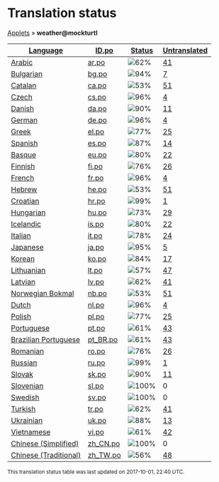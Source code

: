 <h1>Translation status</h1>
<p>
  <a href="../tables/README.md">Applets</a> &#187; <b>weather@mockturtl</b>
</p>

<table>
  <thead>
    <tr>
      <th>
        <a href="#" id="language">Language</a>
      </th>
      <th>
        <a href="#" id="idpo">ID.po</a>
      </th>
      <th>
        <a href="#" id="status">Status</a>
      </th>
      <th>
        <a href="#" id="untranslated">Untranslated</a>
      </th>
    </tr>
  </thead>
  <tbody>
    <tr>
      <td class="language" data-value="Arabic">
        <a href="../tables/ar.md">Arabic</a>
      </td>
      <td class="idpo" data-value="ar">
        <a href="../po/weather@mockturtl/ar.po">ar.po</a>
      </td>
      <td class="status" data-value="62">
        <img src="http://progressed.io/bar/62" alt="62%" />
      </td>
      <td class="untranslated" data-value="41">
        <a href="../po/weather@mockturtl/_ar.po">41</a>
      </td>
    </tr>
    <tr>
      <td class="language" data-value="Bulgarian">
        <a href="../tables/bg.md">Bulgarian</a>
      </td>
      <td class="idpo" data-value="bg">
        <a href="../po/weather@mockturtl/bg.po">bg.po</a>
      </td>
      <td class="status" data-value="94">
        <img src="http://progressed.io/bar/94" alt="94%" />
      </td>
      <td class="untranslated" data-value="7">
        <a href="../po/weather@mockturtl/_bg.po">7</a>
      </td>
    </tr>
    <tr>
      <td class="language" data-value="Catalan">
        <a href="../tables/ca.md">Catalan</a>
      </td>
      <td class="idpo" data-value="ca">
        <a href="../po/weather@mockturtl/ca.po">ca.po</a>
      </td>
      <td class="status" data-value="53">
        <img src="http://progressed.io/bar/53" alt="53%" />
      </td>
      <td class="untranslated" data-value="51">
        <a href="../po/weather@mockturtl/_ca.po">51</a>
      </td>
    </tr>
    <tr>
      <td class="language" data-value="Czech">
        <a href="../tables/cs.md">Czech</a>
      </td>
      <td class="idpo" data-value="cs">
        <a href="../po/weather@mockturtl/cs.po">cs.po</a>
      </td>
      <td class="status" data-value="96">
        <img src="http://progressed.io/bar/96" alt="96%" />
      </td>
      <td class="untranslated" data-value="4">
        <a href="../po/weather@mockturtl/_cs.po">4</a>
      </td>
    </tr>
    <tr>
      <td class="language" data-value="Danish">
        <a href="../tables/da.md">Danish</a>
      </td>
      <td class="idpo" data-value="da">
        <a href="../po/weather@mockturtl/da.po">da.po</a>
      </td>
      <td class="status" data-value="90">
        <img src="http://progressed.io/bar/90" alt="90%" />
      </td>
      <td class="untranslated" data-value="11">
        <a href="../po/weather@mockturtl/_da.po">11</a>
      </td>
    </tr>
    <tr>
      <td class="language" data-value="German">
        <a href="../tables/de.md">German</a>
      </td>
      <td class="idpo" data-value="de">
        <a href="../po/weather@mockturtl/de.po">de.po</a>
      </td>
      <td class="status" data-value="96">
        <img src="http://progressed.io/bar/96" alt="96%" />
      </td>
      <td class="untranslated" data-value="4">
        <a href="../po/weather@mockturtl/_de.po">4</a>
      </td>
    </tr>
    <tr>
      <td class="language" data-value="Greek">
        <a href="../tables/el.md">Greek</a>
      </td>
      <td class="idpo" data-value="el">
        <a href="../po/weather@mockturtl/el.po">el.po</a>
      </td>
      <td class="status" data-value="77">
        <img src="http://progressed.io/bar/77" alt="77%" />
      </td>
      <td class="untranslated" data-value="25">
        <a href="../po/weather@mockturtl/_el.po">25</a>
      </td>
    </tr>
    <tr>
      <td class="language" data-value="Spanish">
        <a href="../tables/es.md">Spanish</a>
      </td>
      <td class="idpo" data-value="es">
        <a href="../po/weather@mockturtl/es.po">es.po</a>
      </td>
      <td class="status" data-value="87">
        <img src="http://progressed.io/bar/87" alt="87%" />
      </td>
      <td class="untranslated" data-value="14">
        <a href="../po/weather@mockturtl/_es.po">14</a>
      </td>
    </tr>
    <tr>
      <td class="language" data-value="Basque">
        <a href="../tables/eu.md">Basque</a>
      </td>
      <td class="idpo" data-value="eu">
        <a href="../po/weather@mockturtl/eu.po">eu.po</a>
      </td>
      <td class="status" data-value="80">
        <img src="http://progressed.io/bar/80" alt="80%" />
      </td>
      <td class="untranslated" data-value="22">
        <a href="../po/weather@mockturtl/_eu.po">22</a>
      </td>
    </tr>
    <tr>
      <td class="language" data-value="Finnish">
        <a href="../tables/fi.md">Finnish</a>
      </td>
      <td class="idpo" data-value="fi">
        <a href="../po/weather@mockturtl/fi.po">fi.po</a>
      </td>
      <td class="status" data-value="76">
        <img src="http://progressed.io/bar/76" alt="76%" />
      </td>
      <td class="untranslated" data-value="26">
        <a href="../po/weather@mockturtl/_fi.po">26</a>
      </td>
    </tr>
    <tr>
      <td class="language" data-value="French">
        <a href="../tables/fr.md">French</a>
      </td>
      <td class="idpo" data-value="fr">
        <a href="../po/weather@mockturtl/fr.po">fr.po</a>
      </td>
      <td class="status" data-value="96">
        <img src="http://progressed.io/bar/96" alt="96%" />
      </td>
      <td class="untranslated" data-value="4">
        <a href="../po/weather@mockturtl/_fr.po">4</a>
      </td>
    </tr>
    <tr>
      <td class="language" data-value="Hebrew">
        <a href="../tables/he.md">Hebrew</a>
      </td>
      <td class="idpo" data-value="he">
        <a href="../po/weather@mockturtl/he.po">he.po</a>
      </td>
      <td class="status" data-value="53">
        <img src="http://progressed.io/bar/53" alt="53%" />
      </td>
      <td class="untranslated" data-value="51">
        <a href="../po/weather@mockturtl/_he.po">51</a>
      </td>
    </tr>
    <tr>
      <td class="language" data-value="Croatian">
        <a href="../tables/hr.md">Croatian</a>
      </td>
      <td class="idpo" data-value="hr">
        <a href="../po/weather@mockturtl/hr.po">hr.po</a>
      </td>
      <td class="status" data-value="99">
        <img src="http://progressed.io/bar/99" alt="99%" />
      </td>
      <td class="untranslated" data-value="1">
        <a href="../po/weather@mockturtl/_hr.po">1</a>
      </td>
    </tr>
    <tr>
      <td class="language" data-value="Hungarian">
        <a href="../tables/hu.md">Hungarian</a>
      </td>
      <td class="idpo" data-value="hu">
        <a href="../po/weather@mockturtl/hu.po">hu.po</a>
      </td>
      <td class="status" data-value="73">
        <img src="http://progressed.io/bar/73" alt="73%" />
      </td>
      <td class="untranslated" data-value="29">
        <a href="../po/weather@mockturtl/_hu.po">29</a>
      </td>
    </tr>
    <tr>
      <td class="language" data-value="Icelandic">
        <a href="../tables/is.md">Icelandic</a>
      </td>
      <td class="idpo" data-value="is">
        <a href="../po/weather@mockturtl/is.po">is.po</a>
      </td>
      <td class="status" data-value="80">
        <img src="http://progressed.io/bar/80" alt="80%" />
      </td>
      <td class="untranslated" data-value="22">
        <a href="../po/weather@mockturtl/_is.po">22</a>
      </td>
    </tr>
    <tr>
      <td class="language" data-value="Italian">
        <a href="../tables/it.md">Italian</a>
      </td>
      <td class="idpo" data-value="it">
        <a href="../po/weather@mockturtl/it.po">it.po</a>
      </td>
      <td class="status" data-value="78">
        <img src="http://progressed.io/bar/78" alt="78%" />
      </td>
      <td class="untranslated" data-value="24">
        <a href="../po/weather@mockturtl/_it.po">24</a>
      </td>
    </tr>
    <tr>
      <td class="language" data-value="Japanese">
        <a href="../tables/ja.md">Japanese</a>
      </td>
      <td class="idpo" data-value="ja">
        <a href="../po/weather@mockturtl/ja.po">ja.po</a>
      </td>
      <td class="status" data-value="95">
        <img src="http://progressed.io/bar/95" alt="95%" />
      </td>
      <td class="untranslated" data-value="5">
        <a href="../po/weather@mockturtl/_ja.po">5</a>
      </td>
    </tr>
    <tr>
      <td class="language" data-value="Korean">
        <a href="../tables/ko.md">Korean</a>
      </td>
      <td class="idpo" data-value="ko">
        <a href="../po/weather@mockturtl/ko.po">ko.po</a>
      </td>
      <td class="status" data-value="84">
        <img src="http://progressed.io/bar/84" alt="84%" />
      </td>
      <td class="untranslated" data-value="17">
        <a href="../po/weather@mockturtl/_ko.po">17</a>
      </td>
    </tr>
    <tr>
      <td class="language" data-value="Lithuanian">
        <a href="../tables/lt.md">Lithuanian</a>
      </td>
      <td class="idpo" data-value="lt">
        <a href="../po/weather@mockturtl/lt.po">lt.po</a>
      </td>
      <td class="status" data-value="57">
        <img src="http://progressed.io/bar/57" alt="57%" />
      </td>
      <td class="untranslated" data-value="47">
        <a href="../po/weather@mockturtl/_lt.po">47</a>
      </td>
    </tr>
    <tr>
      <td class="language" data-value="Latvian">
        <a href="../tables/lv.md">Latvian</a>
      </td>
      <td class="idpo" data-value="lv">
        <a href="../po/weather@mockturtl/lv.po">lv.po</a>
      </td>
      <td class="status" data-value="62">
        <img src="http://progressed.io/bar/62" alt="62%" />
      </td>
      <td class="untranslated" data-value="41">
        <a href="../po/weather@mockturtl/_lv.po">41</a>
      </td>
    </tr>
    <tr>
      <td class="language" data-value="Norwegian Bokmal">
        <a href="../tables/nb.md">Norwegian Bokmal</a>
      </td>
      <td class="idpo" data-value="nb">
        <a href="../po/weather@mockturtl/nb.po">nb.po</a>
      </td>
      <td class="status" data-value="53">
        <img src="http://progressed.io/bar/53" alt="53%" />
      </td>
      <td class="untranslated" data-value="51">
        <a href="../po/weather@mockturtl/_nb.po">51</a>
      </td>
    </tr>
    <tr>
      <td class="language" data-value="Dutch">
        <a href="../tables/nl.md">Dutch</a>
      </td>
      <td class="idpo" data-value="nl">
        <a href="../po/weather@mockturtl/nl.po">nl.po</a>
      </td>
      <td class="status" data-value="96">
        <img src="http://progressed.io/bar/96" alt="96%" />
      </td>
      <td class="untranslated" data-value="4">
        <a href="../po/weather@mockturtl/_nl.po">4</a>
      </td>
    </tr>
    <tr>
      <td class="language" data-value="Polish">
        <a href="../tables/pl.md">Polish</a>
      </td>
      <td class="idpo" data-value="pl">
        <a href="../po/weather@mockturtl/pl.po">pl.po</a>
      </td>
      <td class="status" data-value="77">
        <img src="http://progressed.io/bar/77" alt="77%" />
      </td>
      <td class="untranslated" data-value="25">
        <a href="../po/weather@mockturtl/_pl.po">25</a>
      </td>
    </tr>
    <tr>
      <td class="language" data-value="Portuguese">
        <a href="../tables/pt.md">Portuguese</a>
      </td>
      <td class="idpo" data-value="pt">
        <a href="../po/weather@mockturtl/pt.po">pt.po</a>
      </td>
      <td class="status" data-value="61">
        <img src="http://progressed.io/bar/61" alt="61%" />
      </td>
      <td class="untranslated" data-value="43">
        <a href="../po/weather@mockturtl/_pt.po">43</a>
      </td>
    </tr>
    <tr>
      <td class="language" data-value="Brazilian Portuguese">
        <a href="../tables/pt_BR.md">Brazilian Portuguese</a>
      </td>
      <td class="idpo" data-value="pt_BR">
        <a href="../po/weather@mockturtl/pt_BR.po">pt_BR.po</a>
      </td>
      <td class="status" data-value="61">
        <img src="http://progressed.io/bar/61" alt="61%" />
      </td>
      <td class="untranslated" data-value="43">
        <a href="../po/weather@mockturtl/_pt_BR.po">43</a>
      </td>
    </tr>
    <tr>
      <td class="language" data-value="Romanian">
        <a href="../tables/ro.md">Romanian</a>
      </td>
      <td class="idpo" data-value="ro">
        <a href="../po/weather@mockturtl/ro.po">ro.po</a>
      </td>
      <td class="status" data-value="76">
        <img src="http://progressed.io/bar/76" alt="76%" />
      </td>
      <td class="untranslated" data-value="26">
        <a href="../po/weather@mockturtl/_ro.po">26</a>
      </td>
    </tr>
    <tr>
      <td class="language" data-value="Russian">
        <a href="../tables/ru.md">Russian</a>
      </td>
      <td class="idpo" data-value="ru">
        <a href="../po/weather@mockturtl/ru.po">ru.po</a>
      </td>
      <td class="status" data-value="99">
        <img src="http://progressed.io/bar/99" alt="99%" />
      </td>
      <td class="untranslated" data-value="1">
        <a href="../po/weather@mockturtl/_ru.po">1</a>
      </td>
    </tr>
    <tr>
      <td class="language" data-value="Slovak">
        <a href="../tables/sk.md">Slovak</a>
      </td>
      <td class="idpo" data-value="sk">
        <a href="../po/weather@mockturtl/sk.po">sk.po</a>
      </td>
      <td class="status" data-value="90">
        <img src="http://progressed.io/bar/90" alt="90%" />
      </td>
      <td class="untranslated" data-value="11">
        <a href="../po/weather@mockturtl/_sk.po">11</a>
      </td>
    </tr>
    <tr>
      <td class="language" data-value="Slovenian">
        <a href="../tables/sl.md">Slovenian</a>
      </td>
      <td class="idpo" data-value="sl">
        <a href="../po/weather@mockturtl/sl.po">sl.po</a>
      </td>
      <td class="status" data-value="100">
        <img src="http://progressed.io/bar/100" alt="100%" />
      </td>
      <td class="untranslated" data-value="0">
        0
      </td>
    </tr>
    <tr>
      <td class="language" data-value="Swedish">
        <a href="../tables/sv.md">Swedish</a>
      </td>
      <td class="idpo" data-value="sv">
        <a href="../po/weather@mockturtl/sv.po">sv.po</a>
      </td>
      <td class="status" data-value="100">
        <img src="http://progressed.io/bar/100" alt="100%" />
      </td>
      <td class="untranslated" data-value="0">
        0
      </td>
    </tr>
    <tr>
      <td class="language" data-value="Turkish">
        <a href="../tables/tr.md">Turkish</a>
      </td>
      <td class="idpo" data-value="tr">
        <a href="../po/weather@mockturtl/tr.po">tr.po</a>
      </td>
      <td class="status" data-value="62">
        <img src="http://progressed.io/bar/62" alt="62%" />
      </td>
      <td class="untranslated" data-value="41">
        <a href="../po/weather@mockturtl/_tr.po">41</a>
      </td>
    </tr>
    <tr>
      <td class="language" data-value="Ukrainian">
        <a href="../tables/uk.md">Ukrainian</a>
      </td>
      <td class="idpo" data-value="uk">
        <a href="../po/weather@mockturtl/uk.po">uk.po</a>
      </td>
      <td class="status" data-value="88">
        <img src="http://progressed.io/bar/88" alt="88%" />
      </td>
      <td class="untranslated" data-value="13">
        <a href="../po/weather@mockturtl/_uk.po">13</a>
      </td>
    </tr>
    <tr>
      <td class="language" data-value="Vietnamese">
        <a href="../tables/vi.md">Vietnamese</a>
      </td>
      <td class="idpo" data-value="vi">
        <a href="../po/weather@mockturtl/vi.po">vi.po</a>
      </td>
      <td class="status" data-value="61">
        <img src="http://progressed.io/bar/61" alt="61%" />
      </td>
      <td class="untranslated" data-value="42">
        <a href="../po/weather@mockturtl/_vi.po">42</a>
      </td>
    </tr>
    <tr>
      <td class="language" data-value="Chinese (Simplified)">
        <a href="../tables/zh_CN.md">Chinese (Simplified)</a>
      </td>
      <td class="idpo" data-value="zh_CN">
        <a href="../po/weather@mockturtl/zh_CN.po">zh_CN.po</a>
      </td>
      <td class="status" data-value="100">
        <img src="http://progressed.io/bar/100" alt="100%" />
      </td>
      <td class="untranslated" data-value="0">
        0
      </td>
    </tr>
    <tr>
      <td class="language" data-value="Chinese (Traditional)">
        <a href="../tables/zh_TW.md">Chinese (Traditional)</a>
      </td>
      <td class="idpo" data-value="zh_TW">
        <a href="../po/weather@mockturtl/zh_TW.po">zh_TW.po</a>
      </td>
      <td class="status" data-value="56">
        <img src="http://progressed.io/bar/56" alt="56%" />
      </td>
      <td class="untranslated" data-value="48">
        <a href="../po/weather@mockturtl/_zh_TW.po">48</a>
      </td>
    </tr>
  </tbody>
</table>

<p><sup>This translation status table was last updated on 2017-10-01, 22:40 UTC.</sup></p>
